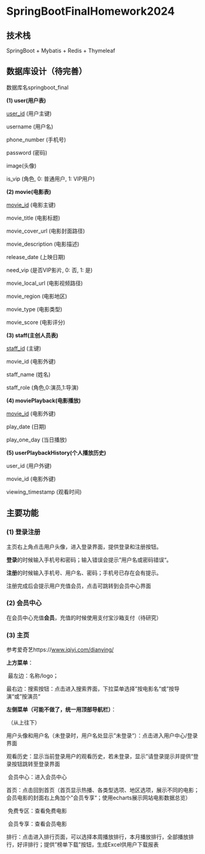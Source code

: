 #  SpringBootFinalHomework2024



## 技术栈

SpringBoot + Mybatis + Redis + Thymeleaf



## 数据库设计（待完善）

数据库名springboot_final

**(1) user(用户表)**

<u>user_id</u> (用户主键)

username (用户名)

phone_number (手机号)

password (密码)

image(头像)

is_vip (角色, 0: 普通用户, 1: VIP用户)



**(2) movie(电影表)**

<u>movie_id</u> (电影主键)

movie_title (电影标题)

movie_cover_url (电影封面路径)

movie_description (电影描述)

release_date (上映日期)

need_vip (是否VIP影片, 0: 否, 1: 是)

movie_local_url (电影视频路径)

movie_region (电影地区)

movie_type (电影类型)

movie_score (电影评分)



**(3) staff(主创人员表)**

<u>staff_id</u> (主键)

movie_id (电影外键)

staff_name (姓名)

staff_role (角色,0:演员,1:导演)



**(4) moviePlayback(电影播放)**

<u>movie_id</u> (电影外键)

play_date (日期)

play_one_day (当日播放)



**(5) userPlaybackHistory(个人播放历史)**

user_id (用户外键)

movie_id (电影外键)

viewing_timestamp (观看时间)



## 主要功能

### (1) 登录注册

主页右上角点击用户头像，进入登录界面，提供登录和注册按钮。

**登录**的时候输入手机号和密码；输入错误会提示”用户名或密码错误“。

**注册**的时候输入手机号、用户名、密码；手机号已存在会有提示。

注册完成后会提示用户充值会员，点击可跳转到会员中心界面

### (2) 会员中心

在会员中心充值**会员**，充值的时候使用支付宝沙箱支付（待研究）

### (3) 主页

参考爱奇艺https://www.iqiyi.com/dianying/



**上方菜单**：

​		最左边：名称/logo；

​		最右边：搜索按钮：点击进入搜索界面，下拉菜单选择”按电影名“或”按导演“或”按演员“

**左侧菜单（可能不做了，统一用顶部导航栏）**：

​		（从上往下）

​		用户头像和用户名（未登录时，用户名处显示”未登录“）：点击进入用户中心/登录界面

​		观看历史：显示当前登录用户的观看历史，若未登录，显示”请登录提示并提供“登录按钮跳转至登录界面

​		会员中心：进入会员中心

​		首页：点击回到首页（首页显示热播、各类型选项、地区选项，展示不同的电影；会员电影的封面右上角加个”会员专享“；使用echarts展示网站电影数据总览）

​		免费专区：查看免费电影

​		会员专享：查看会员电影

​		排行：点击进入排行页面，可以选择本周播放排行，本月播放排行，全部播放排行，好评排行；提供”榜单下载"按钮，生成Excel供用户下载报表

​		



